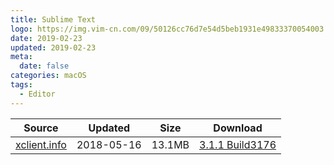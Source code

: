 ```yaml
---
title: Sublime Text
logo: https://img.vim-cn.com/09/50126cc76d7e54d5beb1931e49833370054003.png
date: 2019-02-23
updated: 2019-02-23
meta:
  date: false
categories: macOS
tags:
  - Editor
---
```


| Source | Updated | Size | Download |
| ------ | ------- | -------- | -------- |
| <div class="unknown">[xclient.info]()</div> | 2018-05-16 | 13.1MB | [3.1.1 Build3176](https://img.vim-cn.com/61/8f2a3a655c369e1101c55aad14e49914f61e8f.zip) |

